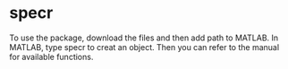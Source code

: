 # specr

To use the package, download the files and then add path to MATLAB.
In MATLAB, type specr to creat an object.
Then you can refer to the manual for available functions.
